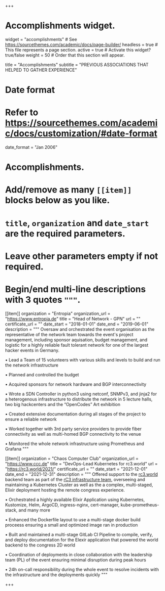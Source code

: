 +++
# Accomplishments widget.
widget = "accomplishments"  # See https://sourcethemes.com/academic/docs/page-builder/
headless = true  # This file represents a page section.
active = true  # Activate this widget? true/false
weight = 50  # Order that this section will appear.

title = "Accomplish&shy;ments"
subtitle = "PREVIOUS ASSOCIATIONS THAT HELPED TO GATHER EXPERIENCE"

# Date format
#   Refer to https://sourcethemes.com/academic/docs/customization/#date-format
date_format = "Jan 2006"

# Accomplishments.
#   Add/remove as many `[[item]]` blocks below as you like.
#   `title`, `organization` and `date_start` are the required parameters.
#   Leave other parameters empty if not required.
#   Begin/end multi-line descriptions with 3 quotes `"""`.

[[item]]
  organization = "Entropia"
  organization_url = "https://www.entropia.de"
  title = "Head of Network - GPN"
  url = ""
  certificate_url = ""
  date_start = "2018-01-01"
  date_end = "2019-06-01"
  description = """
  Oversaw and orchestrated the event organisation as the representative of the network team towards the event's project management, including sponsor aquisation, budget management, and logistic for a highly reliable fault tolerant network for one of the largest hacker events in Germany.
  
  • Lead a Team of 15 volunteers with various skills and levels to build and run the network infrastructure
  
  • Planned and controlled the budget
  
  • Acquired sponsors for network hardware and BGP interconnectivity
  
  • Wrote a SDN Controller in python3 using netconf, SNMPv3, and jinja2 for a heterogenous infrastructure to distribute the network in 5 lecture halls, two big hackcenters and the “OpenCodes” Art exhibition
  
  • Created extensive documentation during all stages of the project to ensure a reliable network
  
  • Worked together with 3rd party service providers to provide fiber connectivity as well as multi-homed BGP connectivity to the venue
  
  • Monitored the whole network infrastructure using Prometheus and Grafana
  """

[[item]]
  organization = "Chaos Computer Club"
  organization_url = "https://www.ccc.de"
  title = "DevOps-Lead Kubernetes for rc3.world"
  url = "https://rc3.world/2021/"
  certificate_url = ""
  date_start = "2021-12-01"
  date_end = "2021-12-31"
  description = """
  Offered support to the [rc3.world](https://rc3.world/2021/world) backend team as part of the [rC3 infrastructure team](https://infra.rc3.world), overseeing and maintaining a Kubernetes Cluster as well as the a complex, multi-staged, Elixir deployment hosting the remote congress experience.
  
  • Orchestrated a highly available Elixir Application using Kubernetes, Kustomize, Helm, ArgoCD, ingress-nginx, cert-manager, kube-prometheus-stack, and many more

  • Enhanced the Dockerfile layout to use a multi-stage docker build proceess ensuring a small and optimized image ran in production

  • Built and maintained a multi-stage GitLab CI Pipeline to compile, verify, and deploy documentation for the Elexir application that powered the world backend to the congress 2D world

  • Coordination of deployments in close collaboration with the leadership team (PL) of the event ensuring minimal disruption during peak hours

  • 24h on-call responsibility during the whole event to resolve incidents with the infrastructure and the deployments quickly
  """

+++
